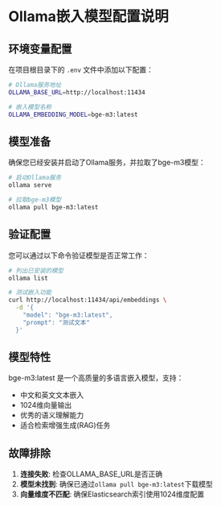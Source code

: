 # Ollama嵌入模型配置说明

## 环境变量配置

在项目根目录下的 `.env` 文件中添加以下配置：

```bash
# Ollama服务地址
OLLAMA_BASE_URL=http://localhost:11434

# 嵌入模型名称
OLLAMA_EMBEDDING_MODEL=bge-m3:latest
```

## 模型准备

确保您已经安装并启动了Ollama服务，并拉取了bge-m3模型：

```bash
# 启动Ollama服务
ollama serve

# 拉取bge-m3模型
ollama pull bge-m3:latest
```

## 验证配置

您可以通过以下命令验证模型是否正常工作：

```bash
# 列出已安装的模型
ollama list

# 测试嵌入功能
curl http://localhost:11434/api/embeddings \
  -d '{
    "model": "bge-m3:latest",
    "prompt": "测试文本"
  }'
```

## 模型特性

bge-m3:latest 是一个高质量的多语言嵌入模型，支持：
- 中文和英文文本嵌入
- 1024维向量输出
- 优秀的语义理解能力
- 适合检索增强生成(RAG)任务

## 故障排除

1. **连接失败**: 检查OLLAMA_BASE_URL是否正确
2. **模型未找到**: 确保已通过`ollama pull bge-m3:latest`下载模型
3. **向量维度不匹配**: 确保Elasticsearch索引使用1024维度配置 